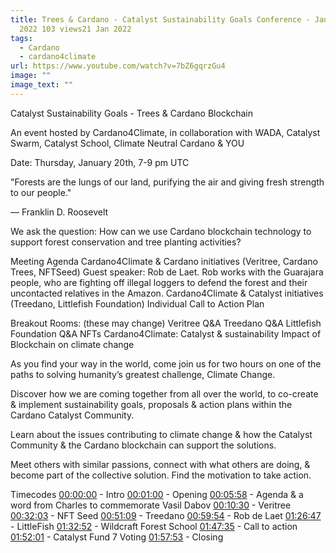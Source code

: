 ```yaml
---
title: Trees & Cardano - Catalyst Sustainability Goals Conference - January 20,
  2022 103 views21 Jan 2022
tags:
  - Cardano
  - cardano4climate
url: https://www.youtube.com/watch?v=7bZ6gqrzGu4
image: ""
image_text: ""
---
```


Catalyst Sustainability Goals - Trees & Cardano Blockchain

An event hosted by Cardano4Climate, in collaboration with WADA, Catalyst Swarm, Catalyst School, Climate Neutral Cardano & YOU

Date: Thursday, January 20th, 7-9 pm UTC

"Forests are the lungs of our land, purifying the air and giving fresh strength to our people."

― Franklin D. Roosevelt

We ask the question: How can we use Cardano blockchain technology to support forest conservation and tree planting activities?

Meeting Agenda Cardano4Climate & Cardano initiatives (Veritree, Cardano Trees, NFTSeed) Guest speaker: Rob de Laet. Rob works with the Guarajara people, who are fighting off illegal loggers to defend the forest and their uncontacted relatives in the Amazon. Cardano4Climate & Catalyst initiatives (Treedano, Littlefish Foundation) Individual Call to Action Plan

Breakout Rooms: (these may change) Veritree Q&A Treedano Q&A Littlefish Foundation Q&A NFTs Cardano4Climate: Catalyst & sustainability Impact of Blockchain on climate change

As you find your way in the world, come join us for two hours on one of the paths to solving humanity’s greatest challenge, Climate Change.

Discover how we are coming together from all over the world, to co-create & implement sustainability goals, proposals & action plans within the Cardano Catalyst Community.

Learn about the issues contributing to climate change & how the Catalyst Community & the Cardano blockchain can support the solutions.

Meet others with similar passions, connect with what others are doing, & become part of the collective solution. Find the motivation to take action.

Timecodes [00:00:00](https://www.youtube.com/watch?v=7bZ6gqrzGu4&t=0s) - Intro [00:01:00](https://www.youtube.com/watch?v=7bZ6gqrzGu4&t=60s) - Opening [00:05:58](https://www.youtube.com/watch?v=7bZ6gqrzGu4&t=358s) - Agenda & a word from Charles to commemorate Vasil Dabov [00:10:30](https://www.youtube.com/watch?v=7bZ6gqrzGu4&t=630s) - Veritree [00:32:03](https://www.youtube.com/watch?v=7bZ6gqrzGu4&t=1923s) - NFT Seed [00:51:09](https://www.youtube.com/watch?v=7bZ6gqrzGu4&t=3069s) - Treedano [00:59:54](https://www.youtube.com/watch?v=7bZ6gqrzGu4&t=3594s) - Rob de Laet [01:26:47](https://www.youtube.com/watch?v=7bZ6gqrzGu4&t=5207s) - LittleFish [01:32:52](https://www.youtube.com/watch?v=7bZ6gqrzGu4&t=5572s) - Wildcraft Forest School [01:47:35](https://www.youtube.com/watch?v=7bZ6gqrzGu4&t=6455s) - Call to action [01:52:01](https://www.youtube.com/watch?v=7bZ6gqrzGu4&t=6721s) - Catalyst Fund 7 Voting [01:57:53](https://www.youtube.com/watch?v=7bZ6gqrzGu4&t=7073s) - Closing
